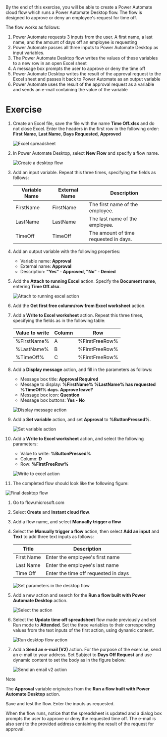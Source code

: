 By the end of this exercise, you will be able to create a Power Automate cloud flow which runs a Power Automate Desktop flow. The flow is designed to approve or deny an employee's request for time off.

The flow works as follows:
1. Power Automate requests 3 inputs from the user. A first name, a last name, and the amount of days off an employee is requesting
1. Power Automate passes all three inputs to Power Automate Desktop as input variables.
1. The Power Automate Desktop flow writes the values of these variables to a new row in an open Excel sheet
1. A message box prompts the user to approve or deny the time off
1. Power Automate Desktop writes the result of the approval request to the Excel sheet and passes it back to Power Automate as an output variable
1. Power Automate uses the result of the approval request as a variable and sends an e-mail containing the value of the variable

# Exercise

1. Create an Excel file, save the file with the name **Time Off.xlsx** and do not close Excel. Enter the headers in the first row in the following order: **First Name**, **Last Name**, **Days Requested**, **Approved**

   ![Excel spreadsheet](..\media\spreadsheet.png)

1. In Power Automate Desktop, select **New Flow** and specify a flow name.

   ![Create a desktop flow](..\media\pad-create-flow.png)

1. Add an input variable. Repeat this three times, specifying the fields as follows:

   |Variable Name|External Name|Description|
   |---|---|---|
   |FirstName|FirstName|The first name of the employee.|
   |LastName|LastName|The last name of the employee.|
   |TimeOff|TimeOff|The amount of time requested in days.|

1. Add an output variable with the following properties:
   * Variable name: **Approval**
   * External name: **Approval**
   * Description: **"Yes" - Approved, "No" - Denied**

1. Add the **Attach to running Excel** action. Specify the **Document name**, entering **Time Off.xlsx**.

   ![Attach to running excel action](..\media\attach-to-running-excel-action-properties.png)

1. Add the **Get first free column/row from Excel worksheet** action.

1. Add a **Write to Excel worksheet** action. Repeat this three times, specifying the fields as in the following table:

   |Value to write|Column|Row|
   |---|---|---|
   |%FirstName%|A|%FirstFreeRow%|
   |%LastName%|B|%FirstFreeRow%|
   |%TimeOff%|C|%FirstFreeRow%|

1. Add a **Display message** action, and fill in the parameters as follows:
   * Message box title: **Approval Required**
   * Message to display: **%FirstName% %LastName% has requested %TimeOff% days. Approve leave?**
   * Message box icon: **Question**
   * Message box buttons: **Yes - No**

   ![Display message action](..\media\display-message-action-properties.png)

1. Add a **Set variable** action, and set **Approval** to **%ButtonPressed%**.

   ![Set variable action](..\media\set-variable-action-properties.png)

1. Add a **Write to Excel worksheet** action, and select the following parameters:
   * Value to write: **%ButtonPressed%**
   * Column: **D**
   * Row: **%FirstFreeRow%**

   ![Write to excel action](..\media\write-to-excel-action-properties.png)

1. The completed flow should look like the following figure:

![Final desktop flow](..\media\completed-pad-flow.png)


1. Go to flow.microsoft.com

1. Select **Create** and **Instant cloud flow**.

1. Add a flow name, and select **Manually trigger a flow**

1. Select the **Manually trigger a flow** action, then select **Add an input** and **Text** to add three text inputs as follows:

   |Title|Description|
   |---|---|
   |First Name|Enter the employee's first name|
   |Last Name|Enter the employee's last name|
   |Time Off|Enter the time off requested in days|

   ![Set parameters in the desktop flow](..\media\manually-trigger-a-flow-action-properties.png)

1. Add a new action and search for the **Run a flow built with Power Automate Desktop** action.

   ![Select the action](..\media\choose-an-action.png)

1. Select the **Update time off spreadsheet** flow made previously and set Run mode to **Attended**. Set the three variables to their corresponding values from the text inputs of the first action, using dynamic content.

   ![Run desktop flow action](..\media\run-a-flow-built-by-pad-action-properties.png)

1. Add a **Send an e-mail (V2)** action. For the purpose of the exercise, send an e-mail to your address. Set Subject to **Days Off Request** and use dynamic content to set the body as in the figure below:

   ![Send an email v2 action](..\media\send-an-email-v2-action-properties.png)

> [!NOTE]
> The **Approval** variable originates from the **Run a flow built with Power Automate Desktop** action.

Save and test the flow. Enter the inputs as requested.


When the flow runs, notice that the spreadsheet is updated and a dialog box prompts the user to approve or deny the requested time off. The e-mail is also sent to the provided address containing the result of the request for approval.